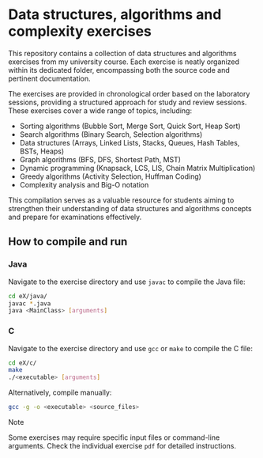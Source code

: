 # Data structures, algorithms and complexity exercises

This repository contains a collection of data structures and algorithms exercises from my university course. Each exercise is neatly organized within its dedicated folder, encompassing both the source code and pertinent documentation.

The exercises are provided in chronological order based on the laboratory sessions, providing a structured approach for study and review sessions. These exercises cover a wide range of topics, including:

- Sorting algorithms (Bubble Sort, Merge Sort, Quick Sort, Heap Sort)
- Search algorithms (Binary Search, Selection algorithms)
- Data structures (Arrays, Linked Lists, Stacks, Queues, Hash Tables, BSTs, Heaps)
- Graph algorithms (BFS, DFS, Shortest Path, MST)
- Dynamic programming (Knapsack, LCS, LIS, Chain Matrix Multiplication)
- Greedy algorithms (Activity Selection, Huffman Coding)
- Complexity analysis and Big-O notation

This compilation serves as a valuable resource for students aiming to strengthen their understanding of data structures and algorithms concepts and prepare for examinations effectively.

## How to compile and run

### Java
Navigate to the exercise directory and use `javac` to compile the Java file:
```sh
cd eX/java/
javac *.java
java <MainClass> [arguments]
```

### C
Navigate to the exercise directory and use `gcc` or `make` to compile the C file:
```sh
cd eX/c/
make
./<executable> [arguments]
```

Alternatively, compile manually:
```sh
gcc -g -o <executable> <source_files>
```

> [!NOTE]  
> Some exercises may require specific input files or command-line arguments. Check the individual exercise `pdf` for detailed instructions.